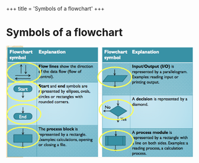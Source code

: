 +++
title = 'Symbols of a flowchart'
+++
# Symbols of a flowchart
![screenshot.png](51c7ed7e4c652e7d4fe14e86a03c77f7.png)
